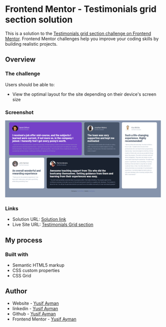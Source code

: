 # Frontend Mentor - Testimonials grid section solution

This is a solution to the [Testimonials grid section challenge on Frontend Mentor](https://www.frontendmentor.io/challenges/testimonials-grid-section-Nnw6J7Un7). Frontend Mentor challenges help you improve your coding skills by building realistic projects.

## Overview

### The challenge

Users should be able to:

- View the optimal layout for the site depending on their device's screen size

### Screenshot

![](images/screenshot.png)

### Links

- Solution URL: [Solution link](https://www.frontendmentor.io/solutions/testimonials-grid-section-8YR1y_8E9R)
- Live Site URL: [Testimonials Grid section](https://yussif20.github.io/testimonials-grid-section/)

## My process

### Built with

- Semantic HTML5 markup
- CSS custom properties
- CSS Grid

## Author

- Website - [Yusif Ayman](https://yussif20.github.io/main-portfolio/)
- linkedin - [Yusif Ayman](https://www.linkedin.com/in/yussif-ayman/)
- Github - [Yusif Ayman](https://github.com/Yussif20)
- Frontend Mentor - [Yusif Ayman](https://www.frontendmentor.io/profile/Yussif20)
